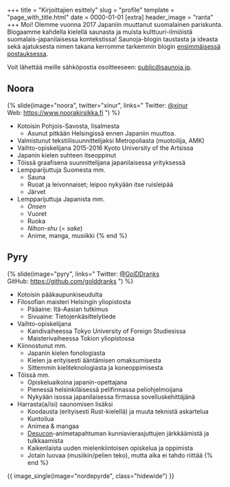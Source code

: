 +++
title = "Kirjoittajien esittely"
slug = "profile"
template = "page_with_title.html"
date = 0000-01-01
[extra]
header_image = "ranta"
+++
Moi! Olemme vuonna 2017 Japaniin muuttanut suomalainen pariskunta. Blogaamme kahdella kielellä saunasta ja muista kulttuuri-ilmiöistä suomalais-japanilaisessa kontekstissa! Saunoja-blogin taustasta ja ideasta sekä ajatuksesta nimen takana kerromme tarkemmin blogin [ensimmäisessä postauksessa](@/2020-11-22-hello/index.fi.md).

Voit lähettää meille sähköpostia osoitteeseen: [public@saunoja.jp](mailto:contact@saunoja.jp).

## Noora

{% slide(image="noora", twitter="xinur", links="
Twitter: [@xinur](https://twitter.com/xinur)  
Web: <https://www.noorakirsikka.fi>
") %}
- Kotoisin Pohjois-Savosta, Iisalmesta
  - Asunut pitkään Helsingissä ennen Japaniin muuttoa. 
- Valmistunut tekstiilisuunnittelijaksi Metropoliasta (muotoilija, AMK)
- Vaihto-opiskelijana 2015-2016 Kyoto University of the Artsissa
- Japanin kielen suhteen itseoppinut
- Töissä graafisena suunnittelijana japanilaisessa yrityksessä
- Lempparijuttuja Suomesta mm.
  - Sauna
  - Ruoat ja leivonnaiset; leipoo nykyään itse ruisleipää
  - Järvet
- Lempparijuttuja Japanista mm.
  - *Onsen*
  - Vuoret
  - Ruoka
  - *Nihon-shu* (= *sake*)
  - Anime, manga, musiikki
{% end %}

## Pyry

{% slide(image="pyry", links="
Twitter: [@GolDDranks](https://twitter.com/GolDDranks)  
GitHub: <https://github.com/golddranks>
") %}
- Kotoisin pääkaupunkiseudulta
- Filosofian maisteri Helsingin yliopistosta
  - Pääaine: Itä-Aasian tutkimus
  - Sivuaine: Tietojenkäsittelytiede
- Vaihto-opiskelijana
  - Kandivaiheessa Tokyo University of Foreign Studiesissa
  - Maisterivaiheessa Tokion yliopistossa
- Kiinnostunut mm.
  - Japanin kielen fonologiasta
  - Kielen ja erityisesti ääntämisen omaksumisesta
  - Sittemmin kieliteknologiasta ja koneoppimisesta
- Töissä mm.
  - Opiskeluaikoina japanin-opettajana
  - Pienessä helsinkiläisessä pelifirmassa peliohjelmoijana
  - Nykyään isossa japanilaisessa firmassa sovelluskehittäjänä
- Harrasta(a/isi) saunomisen lisäksi
  - Koodausta (erityisesti Rust-kielellä) ja muuta teknistä askartelua
  - Kuntoilua
  - Animea & mangaa
  - [Desucon](https://desucon.fi)-animetapahtuman kunniavierasjuttujen järkkäämistä ja tulkkaamista
  - Kaikenlaista uuden mielenkiintoisen opiskelua ja oppimista
  - Jotain luovaa (musiikin/pelien teko), mutta aika ei tahdo riittää
{% end %}

{{ image_single(image="nordepyrde", class="hidewide") }}